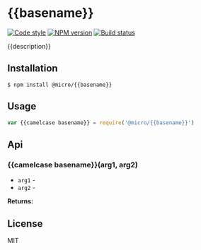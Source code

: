 
# {{basename}}

[![Code style][standard-image]][standard-url]
[![NPM version][npm-image]][npm-url]
[![Build status][travis-image]][travis-url]

{{description}}

## Installation

    $ npm install @micro/{{basename}}

## Usage

```js
var {{camelcase basename}} = require('@micro/{{basename}}')

```

## Api

### {{camelcase basename}}(arg1, arg2)

- `arg1` -
- `arg2` -

**Returns:**

## License

MIT

[standard-image]:https://img.shields.io/badge/code%20style-standard-brightgreen.svg?style=flat
[standard-url]:https://github.com/feross/standard
[npm-image]: https://img.shields.io/npm/v/@micro/{{basename}}.svg?style=flat-square
[npm-url]: https://npmjs.org/package/@micro/{{basename}}
[travis-image]: https://img.shields.io/travis/micro-js/{{basename}}.svg?style=flat-square
[travis-url]: https://travis-ci.org/micro-js/{{basename}}
